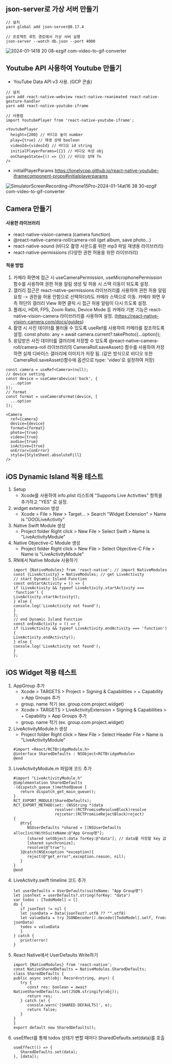 ## json-server로 가상 서버 만들기

```
// 설치
yarn global add json-server@0.17.4
```

```
// 프로젝트 루트 경로에서 가상 서버 실행
json-server --watch db.json --port 4000
```

![2024-01-1418 20 08-ezgif com-video-to-gif-converter](https://github.com/timcodejs/rn-react-query-zustand/assets/46413981/46ccc2ba-f446-4208-8fb1-0c019fb6e45a)

## Youtube API 사용하여 Youtube 만들기

- YouTube Data API v3 사용. (GCP 콘솔)

```
// 설치
yarn add react-native-webview react-native-reanimated react-native-gesture-handler
yarn add react-native-youtube-iframe
```

```
// 사용법
import YoutubePlayer from 'react-native-youtube-iframe';

<YoutubePlayer
  height={200} // 비디오 높이 number
  play={true} // 재생 상태 boolean
  videoId={videoId} // 비디오 id string
  initialPlayerParams={{}} // 비디오 속성 obj
  onChangeState={() => {}} // 비디오 상태 fn
/>
```

- initialPlayerParams
  https://lonelycpp.github.io/react-native-youtube-iframecomponent-props#initialplayerparams

![SimulatorScreenRecording-iPhone15Pro-2024-01-14at16 38 30-ezgif com-video-to-gif-converter](https://github.com/timcodejs/rn-react-query-zustand/assets/46413981/954842d8-0109-49a7-84eb-599162ae7d51)

## Camera 만들기

#### 사용한 라이브러리

- react-native-vision-camera (camera function)
- @react-native-camera-roll/camera-roll (get album, save photo...)
- react-native-sound (비디오 촬영 사운드를 위한 mp3 파일 재생용 라이브러리)
- react-native-permissions (다양한 권한 허용을 위한 라이브러리)

#### 적용 방법

1. 카메라 화면에 접근 시 useCameraPermission, useMicrophonePermission 함수를 사용하여 권한 허용 알림 생성 및 허용 시 스택 이동이 되도록 설정.
2. 갤러리 접근은 react-native-permissions 라이브러리를 사용하여 권한 허용 알림 요청 -> 권한을 허용 안함으로 선택하더라도 카메라 스택으로 이동. 카메라 화면 우측 하단의 갤러리 View 화면 클릭 시 접근 허용 알림이 다시 뜨도록 설정.
3. 플래시, HDR, FPS, Zoom Ratio, Device Mode 등 카메라 기본 기능은 react-native-vision-camera 라이브러리를 사용하여 설정. (https://react-native-vision-camera.com/docs/guides)
4. 촬영 시 사진 데이터를 불러올 수 있도록 useRef를 사용하여 카메라를 참조하도록 설정.
   const photo: any = await camera.current?.takePhoto({...option});
5. 응답받은 사진 데이터를 갤러리에 저장할 수 있도록 @react-native-camera-roll/camera-roll 라이브러리의 CameraRoll.saveAsset() 함수를 사용하여 저장하면 실제 디바이스 갤러리에 이미지가 저장 됨.
   (같은 방식으로 비디오 또한 CameraRoll.saveAsset()함수에 옵션으로 type: 'video'로 설정하여 저장)

```
const camera = useRef<Camera>(null);
// device setting
const device = useCameraDevice('back', {
  ...option
});
// format
const format = useCameraFormat(device, [
  ...option
]);

<Camera
  ref={camera}
  device={device}
  format={format}
  photo={true}
  video={true}
  audio={true}
  isActive={true}
  onError={onError}
  style={StyleSheet.absoluteFill}
/>
```

## iOS Dynamic Island 적용 테스트

1. Setup
   - Xcode를 사용하여 info.plist 리스트에 "Supports Live Activities" 항목을 추가하고 "YES" 로 설정.
2. widget extension 생성
   - Xcode > File > New > Target... > Search "Widget Extension" > Name is "OOOLiveActivity"
3. Native Swift Module 생성
   - Project folder Right click > New File > Select Swift > Name is "LiveActivityModule"
4. Native Objective-C Module 생성
   - Project folder Right click > New File > Select Objective-C File > Name is "LiveActivityModule"
5. RN에서 Native Module 사용하기
   ```
   import {NativeModules} from 'react-native'; // import NativeModules
   const {LiveActivity} = NativeModules; // get LiveActivity
   // start Dynamic Island Function
   const onStartActivity = () => {
   if (LiveActivity && typeof LiveActivity.startActivity === 'function') {
   LiveActivity.startActivity();
   } else {
   console.log('LiveActivity not found');
   }
   };
   // end Dynamic Island Function
   const onEndActivity = () => {
   if (LiveActivity && typeof LiveActivity.endActivity === 'function') {
   LiveActivity.endActivity();
   } else {
   console.log('LiveActivity not found');
   }
   };
   ```

## iOS Widget 적용 테스트

1. AppGroup 추가
   - Xcode > TARGETS > Project > Signing & Capabilities > + Capability > App Groups 추가
   - group. name 적기 (ex. group.com.project.widget)
   - Xcode > TARGETS > LiveActivityExtension > Signing & Capabilities > + Capability > App Groups 추가
   - group. name 적기 (ex. group.com.project.widget)
2. LiveActivityModule.h 생성
   - Project folder Right click > New File > Select Header File > Name is "LiveActivityModule"
   ```
   #import <React/RCTBridgeModule.h>
   @interface SharedDefaults : NSObject<RCTBridgeModule>
   @end
   ```
3. LiveActivityModule.m 파일에 코드 추가
   ```
   #import "LiveActivityModule.h"
   @implementation SharedDefaults
   -(dispatch_queue_t)methodQueue {
      return dispatch_get_main_queue();
   }
   RCT_EXPORT_MODULE(SharedDefaults);
   RCT_EXPORT_METHOD(set: (NSString *)data
                     resolver:(RCTPromiseResolveBlock)resolve
                     rejceter:(RCTPromiseRejectBlock)reject)
   {
      @try{
         NSUserDefaults *shared = [[NSUserDefaults alloc]initWithSuiteName:@"App Group명"];
         [shared setObject:data forKey:@"data"]; // data를 저장할 key 값
         [shared synchronize];
         resolve(@"true");
      }@catch(NSException *exception){
         reject(@"get_error",exception.reason, nil);
      }
   }
   @end
   ```
4. LiveActivity.swift timeline 코드 추가
   ```
   let userDefaults = UserDefaults(suiteName: "App Group명")
   let jsonText = userDefaults?.string(forKey: "data")
   var todos : [TodoModel] = []
   do {
      if jsonText != nil {
      let jsonData = Data(jsonText?.utf8 ?? "".utf8)
      let valueData = try JSONDecoder().decode([TodoModel].self, from: jsonData)
      todos = valueData
      }
   } catch {
      print(error)
   }
   ```
5. React Native에서 UserDefaults Write하기
   ```
   import {NativeModules} from 'react-native';
   const NativeSharedDefaults = NativeModules.SharedDefaults;
   class SharedDefaults {
   public async set(obj: Record<string, any>) {
      try {
         const res: boolean = await NativeSharedDefaults.set(JSON.stringify(obj));
         return res;
      } catch (e) {
         console.warn('[SHARED DEFAULTS]', e);
         return false;
      }
   }
   }
   export default new SharedDefaults();
   ```
6. useEffect를 통해 todos 상태가 변할 때마다 SharedDefaults.set(data)를 호출
   ```
   useEffect(() => {
      SharedDefaults.set(data);
   }, [data]);
   ```
